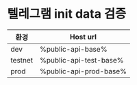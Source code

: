 # 텔레그램 init data 검증

| 환경      | Host url                    |
|---------|-----------------------------|
| dev     | %public-api-base%      |
| testnet | %public-api-test-base% |
| prod    | %public-api-prod-base% |

<api-endpoint openapi-path="../../openapi/telegram_validation-swagger.json" method="POST" endpoint="/telegram/{gameId}/init-data/validate"/>